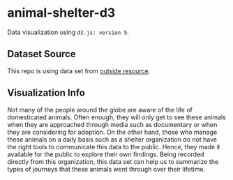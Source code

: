 # animal-shelter-d3
Data visualization using `d3.js: version 5`.

## Dataset Source

This repo is using data set from [outside resource](https://bloomington.in.gov/animal-shelter).

## Visualization Info

Not many of the people around the globe are aware of the life of domesticated animals. Often enough, they will only get to see these animals when they are approached through media such as documentary or when they are considering for adoption. On the other hand, those who manage these animals on a daily basis such as a shelter organization do not have the right tools to communicate this data to the public. Hence, they made it available for the public to explore their own findings. Being recorded directly from this organization, this data set can help us to summarize the types of journeys that these animals went through over their lifetime.
